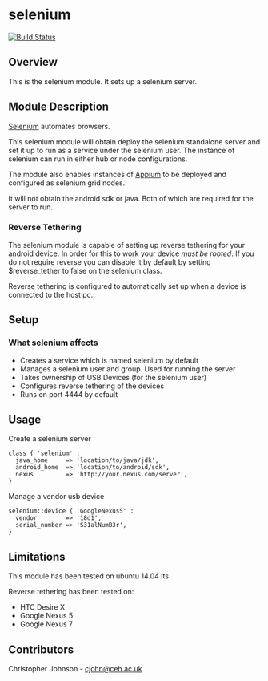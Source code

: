 # selenium
[![Build Status](https://travis-ci.org/NERC-CEH/puppet-selenium.svg?branch=master)](https://travis-ci.org/NERC-CEH/puppet-selenium)
## Overview

This is the selenium module. It sets up a selenium server.

## Module Description

[Selenium](http://www.seleniumhq.org/) automates browsers. 

This selenium module will obtain deploy the selenium standalone server and set it up to run
as a service under the selenium user. The instance of selenium can run in either hub or node
configurations.

The module also enables instances of [Appium](http://appium.io/) to be deployed and configured
as selenium grid nodes.

It will not obtain the android sdk or java. Both of which are required for the server to run.

### Reverse Tethering

The selenium module is capable of setting up reverse tethering for your android device. In 
order for this to work your device *must be rooted*. If you do not require reverse you can 
disable it by default by setting $reverse_tether to false on the selenium class.

Reverse tethering is configured to automatically set up when a device is connected to the host
pc.

## Setup

### What selenium affects

* Creates a service which is named selenium by default
* Manages a selenium user and group. Used for running the server
* Takes ownership of USB Devices (for the selenium user)
* Configures reverse tethering of the devices
* Runs on port 4444 by default

## Usage

Create a selenium server

    class { 'selenium' :
      java_home     => 'location/to/java/jdk',
      android_home  => 'location/to/android/sdk',
      nexus         => 'http://your.nexus.com/server',
    }

Manage a vendor usb device
   
    selenium::device { 'GoogleNexus5' :
      vendor        => '18d1',
      serial_number => 'S31alNumB3r',
    }

## Limitations

This module has been tested on ubuntu 14.04 lts

Reverse tethering has been tested on:
- HTC Desire X
- Google Nexus 5
- Google Nexus 7

## Contributors

Christopher Johnson - cjohn@ceh.ac.uk

